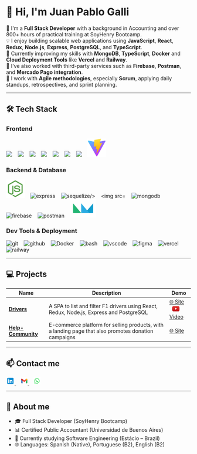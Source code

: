 
# 👋 Hi, I'm Juan Pablo Galli

🎯 I'm a **Full Stack Developer** with a background in Accounting and over 800+ hours of practical training at SoyHenry Bootcamp.  
💡 I enjoy building scalable web applications using **JavaScript**, **React**, **Redux**, **Node.js**, **Express**, **PostgreSQL**, and **TypeScript**.  
🚀 Currently improving my skills with **MongoDB**, **TypeScript**, **Docker** and **Cloud Deployment Tools** like **Vercel** and **Railway**.  
🧾 I've also worked with third-party services such as **Firebase**, **Postman**, and **Mercado Pago integration**.  
🧠 I work with **Agile methodologies**, especially **Scrum**, applying daily standups, retrospectives, and sprint planning.

---

## 🛠️ Tech Stack


### Frontend  
<p align="left">
  <img src="https://cdn.jsdelivr.net/gh/devicons/devicon/icons/html5/html5-original.svg" width="50" />
  &nbsp;&nbsp;
  <img src="https://cdn.jsdelivr.net/gh/devicons/devicon/icons/css3/css3-original.svg" width="50" />
  &nbsp;&nbsp;
  <img src="https://cdn.jsdelivr.net/gh/devicons/devicon/icons/javascript/javascript-original.svg" width="50" />
  &nbsp;&nbsp;
  <img src="https://cdn.jsdelivr.net/gh/devicons/devicon/icons/typescript/typescript-original.svg" width="50" />
  &nbsp;&nbsp;
  <img src="https://cdn.jsdelivr.net/gh/devicons/devicon/icons/react/react-original.svg" width="50" />
  &nbsp;&nbsp;
  <img src="https://cdn.jsdelivr.net/gh/devicons/devicon/icons/redux/redux-original.svg" width="50" />
  &nbsp;&nbsp;
  <img src="https://cdn.jsdelivr.net/gh/devicons/devicon/icons/tailwindcss/tailwindcss-original.svg" width="50" />
  &nbsp;&nbsp;
  <img src="./assets/logo_vite.png" width="50" alt="vite" />
  &nbsp;&nbsp;
</p>

### Backend & Database  
<p align="left">
  <img src="./assets/logo_nodejs.png" width="50" alt="node.js" />
  &nbsp;&nbsp;
  <img src="https://cdn.jsdelivr.net/gh/devicons/devicon/icons/express/express-original.svg" width="50" alt="express"/>
  &nbsp;&nbsp;
  <img src="https://cdn.jsdelivr.net/gh/devicons/devicon/icons/sequelize/sequelize-original.svg" width="50" alt="sequelize/>
  &nbsp;&nbsp;
  <img src="https://cdn.jsdelivr.net/gh/devicons/devicon/icons/postgresql/postgresql-original.svg" width="50" alt="postgresql"/>
  &nbsp;&nbsp;
  <img src="https://cdn.jsdelivr.net/gh/devicons/devicon/icons/mongodb/mongodb-original.svg" width="50" alt="mongodb"/>
  &nbsp;&nbsp;
  <img src="https://cdn.jsdelivr.net/gh/devicons/devicon/icons/firebase/firebase-plain.svg" width="50" alt="firebase"/>
  &nbsp;&nbsp;
  <img src="https://cdn.jsdelivr.net/gh/devicons/devicon/icons/postman/postman-original.svg" width="50" alt="postman"/>
  &nbsp;&nbsp;
  <img src="./assets/logo_nodemailer.png" width="70" alt="Nodemailer" />
  &nbsp;&nbsp;
</p>

### Dev Tools & Deployment  
<p align="left">
  <img src="https://cdn.jsdelivr.net/gh/devicons/devicon/icons/git/git-original.svg" width="50" alt="git"/>
  &nbsp;&nbsp;
  <img src="https://cdn.jsdelivr.net/gh/devicons/devicon/icons/github/github-original.svg" width="50" alt="github"/>
  &nbsp;&nbsp;
  <img src="https://cdn-icons-png.flaticon.com/512/5969/5969059.png" width="50" alt="Docker" />
  &nbsp;&nbsp;
  <img src="https://cdn.jsdelivr.net/gh/devicons/devicon/icons/bash/bash-original.svg" width="50" alt="bash"/>
  &nbsp;&nbsp;
  <img src="https://cdn.jsdelivr.net/gh/devicons/devicon/icons/vscode/vscode-original.svg" width="50" alt="vscode"/>
  &nbsp;&nbsp;
  <img src="https://cdn.jsdelivr.net/gh/devicons/devicon/icons/figma/figma-original.svg" width="50" alt="figma"/>
  &nbsp;&nbsp;
  <img src="https://www.vectorlogo.zone/logos/vercel/vercel-icon.svg" width="50" alt="vercel"/>
  &nbsp;&nbsp;
  <img src="https://railway.app/brand/logo-dark.svg" width="50" alt="railway"/>
  &nbsp;&nbsp;
</p>

---

## 💻 Projects

| Name | Description | Demo |
|------|-------------|------|
| **[Drivers](https://pi-drivers-seven.vercel.app)** | A SPA to list and filter F1 drivers using React, Redux, Node.js, Express and PostgreSQL | [🌐 Site](https://pi-drivers-seven.vercel.app) <br> &nbsp; [<img src="./assets/logo_youtube.jpg" height="20" alt="YouTube Demo"> Video](https://youtu.be/5EJk7emG87s)|
| **[Help-Community](https://help-community.vercel.app)** | E-commerce platform for selling products, with a landing page that also promotes donation campaigns | [🌐 Site](https://help-community.vercel.app) |

---

## 📫 Contact me

<a href="https://www.linkedin.com/in/juan-pablo-galli-rodriguez-20b2876b" target="_blank">
  <img src="./assets/logo_linkedin.png" height="20" alt="LinkedIn logo">
</a>
&nbsp;&nbsp;
<a href="mailto:jpgallir@gmail.com" target="_blank">
   <img src="./assets/logo_gmail.png" height="20" alt="Gmail logo">
</a>
&nbsp;&nbsp;
<a href="https://wa.me/5521995282826" target="_blank">
  <img src="./assets/logo_whatsapp.png" height="20" alt="Whatsapp logo">
</a>

---

## 📄 About me

- 🎓 Full Stack Developer (SoyHenry Bootcamp)  
- 📊 Certified Public Accountant (Universidad de Buenos Aires)  
- 🧠 Currently studying Software Engineering (Estácio – Brazil)  
- 🌐 Languages: Spanish (Native), Portuguese (B2), English (B2)




